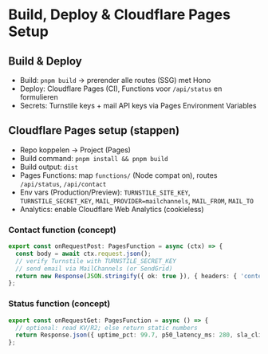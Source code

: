 # Build, Deploy & Cloudflare Pages Setup

## Build & Deploy
- Build: `pnpm build` → prerender alle routes (SSG) met Hono
- Deploy: Cloudflare Pages (CI), Functions voor `/api/status` en formulieren
- Secrets: Turnstile keys + mail API keys via Pages Environment Variables

## Cloudflare Pages setup (stappen)
- Repo koppelen → Project (Pages)
- Build command: `pnpm install && pnpm build`
- Build output: `dist`
- Pages Functions: map `functions/` (Node compat on), routes `/api/status`, `/api/contact`
- Env vars (Production/Preview): `TURNSTILE_SITE_KEY`, `TURNSTILE_SECRET_KEY`, `MAIL_PROVIDER=mailchannels`, `MAIL_FROM`, `MAIL_TO`
- Analytics: enable Cloudflare Web Analytics (cookieless)

### Contact function (concept)
```ts
export const onRequestPost: PagesFunction = async (ctx) => {
  const body = await ctx.request.json();
  // verify Turnstile with TURNSTILE_SECRET_KEY
  // send email via MailChannels (or SendGrid)
  return new Response(JSON.stringify({ ok: true }), { headers: { 'content-type': 'application/json' } });
};
```

### Status function (concept)
```ts
export const onRequestGet: PagesFunction = async () => {
  // optional: read KV/R2; else return static numbers
  return Response.json({ uptime_pct: 99.7, p50_latency_ms: 280, sla_clients_count: 6, updated_at: new Date().toISOString() });
};
```
